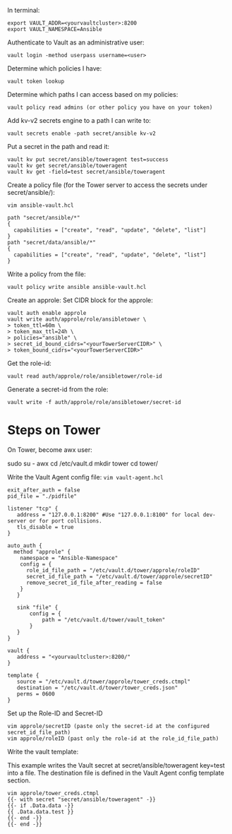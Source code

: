 In terminal:
```
export VAULT_ADDR=<yourvaultcluster>:8200
export VAULT_NAMESPACE=Ansible
```

Authenticate to Vault as an administrative user:
```
vault login -method userpass username=<user>
```

Determine which policies I have:
```
vault token lookup
```

Determine which paths I can access based on my policies:
```
vault policy read admins (or other policy you have on your token)
```

Add kv-v2 secrets engine to a path I can write to:
```
vault secrets enable -path secret/ansible kv-v2
```

Put a secret in the path and read it:
```
vault kv put secret/ansible/toweragent test=success
vault kv get secret/ansible/toweragent
vault kv get -field=test secret/ansible/toweragent   
```

Create a policy file (for the Tower server to access the secrets under secret/ansible/):

`vim ansible-vault.hcl`

```
path "secret/ansible/*"
{
  capabilities = ["create", "read", "update", "delete", "list"]
}
path "secret/data/ansible/*"
{
  capabilities = ["create", "read", "update", "delete", "list"]
}
```
 
Write a policy from the file:
```
vault policy write ansible ansible-vault.hcl
```

Create an approle:
Set CIDR block for the approle:
```
vault auth enable approle
vault write auth/approle/role/ansibletower \
> token_ttl=60m \
> token_max_ttl=24h \
> policies="ansible" \
> secret_id_bound_cidrs="<yourTowerServerCIDR>" \
> token_bound_cidrs="<yourTowerServerCIDR>"
```

Get the role-id:
```
vault read auth/approle/role/ansibletower/role-id
```

Generate a secret-id from the role:
```
vault write -f auth/approle/role/ansibletower/secret-id
```

# Steps on Tower
On Tower, become awx user:

sudo su - awx
cd /etc/vault.d
mkdir tower
cd tower/
 
Write the Vault Agent config file:
`vim vault-agent.hcl`
```
exit_after_auth = false
pid_file = "./pidfile"

listener "tcp" {
   address = "127.0.0.1:8200" #Use "127.0.0.1:8100" for local dev-server or for port collisions.
   tls_disable = true
}

auto_auth {
  method "approle" {
    namespace = "Ansible-Namespace"
    config = {
      role_id_file_path = "/etc/vault.d/tower/approle/roleID"
      secret_id_file_path = "/etc/vault.d/tower/approle/secretID"
      remove_secret_id_file_after_reading = false
    }
   }

   sink "file" {
       config = {
           path = "/etc/vault.d/tower/vault_token"
       }
   }
}

vault {
   address = "<yourvaultcluster>:8200/"
}

template {
   source = "/etc/vault.d/tower/approle/tower_creds.ctmpl"
   destination = "/etc/vault.d/tower/tower_creds.json"
   perms = 0600
}
```
 
Set up the Role-ID and Secret-ID
```
vim approle/secretID (paste only the secret-id at the configured secret_id_file_path)
vim approle/roleID (past only the role-id at the role_id_file_path)
```

Write the vault template:

This example writes the Vault secret at secret/ansible/toweragent key=test into a file.
The destination file is defined in the Vault Agent config template section.
```
vim approle/tower_creds.ctmpl
{{- with secret "secret/ansible/toweragent" -}}
{{- if .Data.data -}}
{{ .Data.data.test }}
{{- end -}}
{{- end -}}
```
